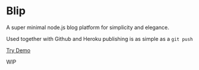 Blip
====

A super minimal node.js blog platform for simplicity and elegance.

Used together with Github and Heroku publishing is as simple as a `git push`

[Try Demo](https://blip-demo.herokuapp.com)

WIP
